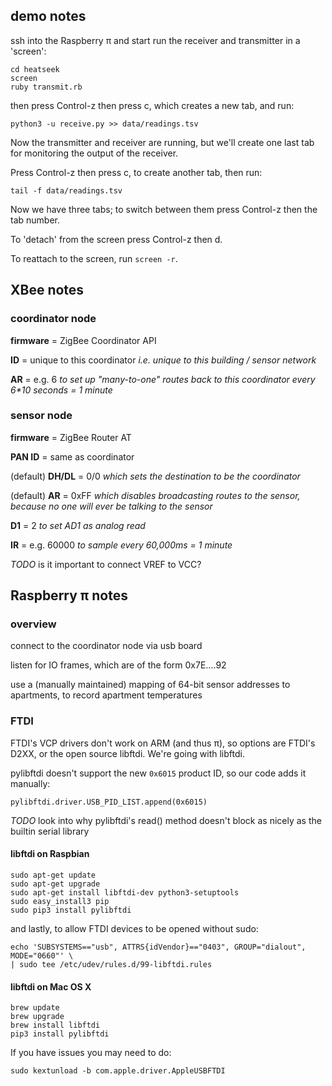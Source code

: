 ## demo notes

ssh into the Raspberry π and start run the receiver and transmitter in a 'screen':

    cd heatseek
    screen
    ruby transmit.rb

then press Control-z then press c, which creates a new tab, and run:

    python3 -u receive.py >> data/readings.tsv

Now the transmitter and receiver are running, but we'll create one last tab for monitoring the output of the receiver.

Press Control-z then press c, to create another tab, then run:

    tail -f data/readings.tsv
    
Now we have three tabs; to switch between them press Control-z then the tab number.

To 'detach' from the screen press Control-z then d.

To reattach to the screen, run `screen -r`.


## XBee notes


### coordinator node

**firmware** = ZigBee Coordinator API

**ID** = unique to this coordinator _i.e. unique to this building / sensor network_

**AR** = e.g. 6 _to set up "many-to-one" routes back to this coordinator every 6*10 seconds = 1 minute_


### sensor node

**firmware** = ZigBee Router AT

**PAN ID** = same as coordinator

(default) **DH/DL** = 0/0 _which sets the destination to be the coordinator_

(default) **AR** = 0xFF _which disables broadcasting routes to the sensor, because no one will ever be talking to the sensor_

**D1** = 2 _to set AD1 as analog read_

**IR** = e.g. 60000 _to sample every 60,000ms = 1 minute_

_TODO_ is it important to connect VREF to VCC?


## Raspberry π notes

### overview

connect to the coordinator node via usb board

listen for IO frames, which are of the form 0x7E....92

use a (manually maintained) mapping of 64-bit sensor addresses to apartments, to record apartment temperatures

### FTDI

FTDI's VCP drivers don't work on ARM (and thus π), so options are FTDI's D2XX, or the open source libftdi. We're going with libftdi.

pylibftdi doesn't support the new `0x6015` product ID, so our code adds it manually:

    pylibftdi.driver.USB_PID_LIST.append(0x6015)

_TODO_ look into why pylibftdi's read() method doesn't block as nicely as the builtin serial library
    
#### libftdi on Raspbian

    sudo apt-get update
    sudo apt-get upgrade
    sudo apt-get install libftdi-dev python3-setuptools
    sudo easy_install3 pip
    sudo pip3 install pylibftdi

and lastly, to allow FTDI devices to be opened without sudo:

    echo 'SUBSYSTEMS=="usb", ATTRS{idVendor}=="0403", GROUP="dialout", MODE="0660"' \
    | sudo tee /etc/udev/rules.d/99-libftdi.rules

#### libftdi on Mac OS X

    brew update
    brew upgrade
    brew install libftdi
    pip3 install pylibftdi

 If you have issues you may need to do:

    sudo kextunload -b com.apple.driver.AppleUSBFTDI

